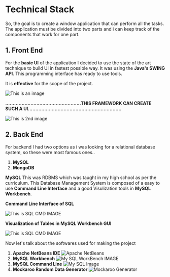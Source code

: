 # Technical Stack 
So, the goal is to create a window application that can perform all the tasks. The application must be divided into two parts and 
i can keep track of the components that work for one part.
## 1. Front End 
For the **basic UI** of the application I decided to use the state of the art technique to build UI in fastest possible way. 
It was using the **Java's SWING API**.
This programming interface has ready to use tools. 

It is **effective** for the scope of the project.

![This is an image](https://www3.ntu.edu.sg/home/ehchua/programming/java/images/Swing_ContainerClassDiagram.png)

**...................................................THIS FRAMEWORK CAN CREATE SUCH A UI...............................................................**

![This is 2nd image ](https://i.ytimg.com/vi/52Q8nifAaao/maxresdefault.jpg)

## 2. Back End 
For backend I had two options as i was looking for a relational database system, so these were most famous ones..  
1. **MySQL**
2. **MongoDB**

**MySQL**
This was RDBMS which was taught in my high school as per the curriculum. This Database Management System is composed of a easy to use **Command Line Interface** and a good Visulization tools in **MySQL Workbench**.

**Command Line Interface of SQL**

![This is SQL CMD IMAGE ](https://upload.wikimedia.org/wikipedia/commons/d/dd/Mysql-screenshot.PNG)

**Visualization of Tables in MySQL Workbench GUI**

![This is SQL CMD IMAGE ](https://www.mysql.com/common/images/products/MySQL_Workbench_Editor_General_Windows.gif)

Now let's talk about the softwares used for making the project 

1. **Apache NetBeans IDE** 
   ![Apache NetBeans ](https://cwiki.apache.org/confluence/download/attachments/67635710/Logo-NetBeans-160401-03.jpg?version=1&modificationDate=1482352437000&api=v2)
2. **MySQL Workbench** 
   ![My SQL WorkBench IMAGE](https://ubiq.co/database-blog/wp-content/uploads/2020/04/import-csv-file-into-mysql-workbench.jpg)
3. **MySQL Command Line**
   ![My SQL Image](https://cdn.liveagent.com/app/uploads/2020/11/MySQL-Logo.png)
4. **Mockaroo Random Data Generator**
   ![Mockaroo Generator](https://assets-global.website-files.com/6009f6f109d51e60b911ba53/606e2c19fbba751849f85f40_mockaroo-logo.png) 
